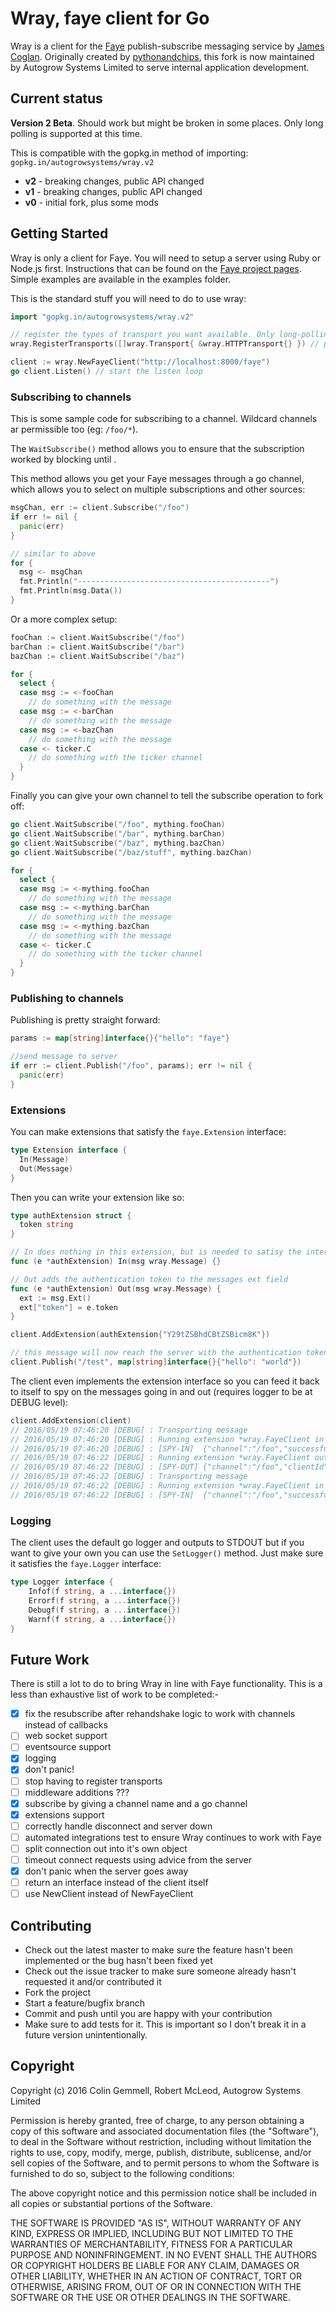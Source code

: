 # Wray, faye client for Go

Wray is a client for the [Faye](http://faye.jcoglan.com) publish-subscribe messaging service by [James Coglan](https://twitter.com/jcoglan).  Originally
created by [pythonandchips](https://github.com/pythonandchips), this fork is now maintained by Autogrow Systems Limited to serve internal application
development.

## Current status

**Version 2 Beta**.  Should work but might be broken in some places.  Only long polling is supported at this time.

This is compatible with the gopkg.in method of importing: `gopkg.in/autogrowsystems/wray.v2`

* **v2** - breaking changes, public API changed
* **v1** - breaking changes, public API changed
* **v0** - initial fork, plus some mods

## Getting Started

Wray is only a client for Faye. You will need to setup a server using Ruby or Node.js first. Instructions that can be found on the [Faye project pages](http://faye.jcoglan.com/).  Simple examples are available in the examples folder.

This is the standard stuff you will need to do to use wray:

```go
import "gopkg.in/autogrowsystems/wray.v2"

// register the types of transport you want available. Only long-polling is currently supported
wray.RegisterTransports([]wray.Transport{ &wray.HTTPTransport{} }) // probably best put this in your init() func

client := wray.NewFayeClient("http://localhost:8000/faye")
go client.Listen() // start the listen loop

```

### Subscribing to channels

This is some sample code for subscribing to a channel.  Wildcard channels ar permissible too (eg: `/foo/*`).

The `WaitSubscribe()` method allows you to ensure that the subscription worked by blocking until .

This method allows you get your Faye messages through a go channel, which allows you
to select on multiple subscriptions and other sources:

```go
msgChan, err := client.Subscribe("/foo")
if err != nil {
  panic(err)
}

// similar to above
for {
  msg <- msgChan
  fmt.Println("-------------------------------------------")
  fmt.Println(msg.Data())
}
```

Or a more complex setup:

```go
fooChan := client.WaitSubscribe("/foo")
barChan := client.WaitSubscribe("/bar")
bazChan := client.WaitSubscribe("/baz")

for {
  select {
  case msg := <-fooChan
    // do something with the message
  case msg := <-barChan
    // do something with the message
  case msg := <-bazChan
    // do something with the message
  case <- ticker.C
    // do something with the ticker channel
  }
}
```

Finally you can give your own channel to tell the subscribe operation to fork off:

```go
go client.WaitSubscribe("/foo", mything.fooChan)
go client.WaitSubscribe("/bar", mything.barChan)
go client.WaitSubscribe("/baz", mything.bazChan)
go client.WaitSubscribe("/baz/stuff", mything.bazChan)

for {
  select {
  case msg := <-mything.fooChan
    // do something with the message
  case msg := <-mything.barChan
    // do something with the message
  case msg := <-mything.bazChan
    // do something with the message
  case <- ticker.C
    // do something with the ticker channel
  }
}
```

### Publishing to channels

Publishing is pretty straight forward:

```go
params := map[string]interface{}{"hello": "faye"}

//send message to server
if err := client.Publish("/foo", params); err != nil {
  panic(err)
}
```

### Extensions

You can make extensions that satisfy the `faye.Extension` interface:

```go
type Extension interface {
  In(Message)
  Out(Message)
}
```

Then you can write your extension like so:

```go
type authExtension struct {
  token string
}

// In does nothing in this extension, but is needed to satisy the interface
func (e *authExtension) In(msg wray.Message) {}

// Out adds the authentication token to the messages ext field
func (e *authExtension) Out(msg wray.Message) {
  ext := msg.Ext()
  ext["token"] = e.token
}

client.AddExtension(authExtension{"Y29tZSBhdCBtZSBicm8K"})

// this message will now reach the server with the authentication token attached
client.Publish("/test", map[string]interface{}{"hello": "world"})
```

The client even implements the extension interface so you can feed it back to itself
to spy on the messages going in and out (requires logger to be at DEBUG level):

```go
client.AddExtension(client)
// 2016/05/19 07:46:20 [DEBUG] : Transporting message
// 2016/05/19 07:46:20 [DEBUG] : Running extension *wray.FayeClient in
// 2016/05/19 07:46:20 [DEBUG] : [SPY-IN]  {"channel":"/foo","successful":true,"advice":{}}
// 2016/05/19 07:46:22 [DEBUG] : Running extension *wray.FayeClient out
// 2016/05/19 07:46:22 [DEBUG] : [SPY-OUT] {"channel":"/foo","clientId":"dllmvy7z4j7l8hdafkknu0q1yasnv9d","data":{"hello":"from golang"},"advice":{}}
// 2016/05/19 07:46:22 [DEBUG] : Transporting message
// 2016/05/19 07:46:22 [DEBUG] : Running extension *wray.FayeClient in
// 2016/05/19 07:46:22 [DEBUG] : [SPY-IN]  {"channel":"/foo","successful":true,"advice":{}}
```

### Logging

The client uses the default go logger and outputs to STDOUT but if you want to give
your own you can use the `SetLogger()` method.  Just make sure it satisfies the
`faye.Logger` interface:

```go
type Logger interface {
	Infof(f string, a ...interface{})
	Errorf(f string, a ...interface{})
	Debugf(f string, a ...interface{})
	Warnf(f string, a ...interface{})
}
```

## Future Work

There is still a lot to do to bring Wray in line with Faye functionality. This is a less than exhaustive list of work to be completed:-

- [x] fix the resubscribe after rehandshake logic to work with channels instead of callbacks
- [ ] web socket support
- [ ] eventsource support
- [x] logging
- [x] don't panic!
- [ ] stop having to register transports
- [ ] middleware additions ???
- [x] subscribe by giving a channel name and a go channel
- [x] extensions support
- [ ] correctly handle disconnect and server down
- [ ] automated integrations test to ensure Wray continues to work with Faye
- [ ] split connection out into it's own object
- [ ] timeout connect requests using advice from the server
- [x] don't panic when the server goes away
- [ ] return an interface instead of the client itself
- [ ] use NewClient instead of NewFayeClient

## Contributing

* Check out the latest master to make sure the feature hasn't been implemented or the bug hasn't been fixed yet
* Check out the issue tracker to make sure someone already hasn't requested it and/or contributed it
* Fork the project
* Start a feature/bugfix branch
* Commit and push until you are happy with your contribution
* Make sure to add tests for it. This is important so I don't break it in a future version unintentionally.

## Copyright

Copyright (c) 2016 Colin Gemmell, Robert McLeod, Autogrow Systems Limited

Permission is hereby granted, free of charge, to any person obtaining
a copy of this software and associated documentation files (the
"Software"), to deal in the Software without restriction, including
without limitation the rights to use, copy, modify, merge, publish,
distribute, sublicense, and/or sell copies of the Software, and to
permit persons to whom the Software is furnished to do so, subject to
the following conditions:

The above copyright notice and this permission notice shall be
included in all copies or substantial portions of the Software.

THE SOFTWARE IS PROVIDED "AS IS", WITHOUT WARRANTY OF ANY KIND,
EXPRESS OR IMPLIED, INCLUDING BUT NOT LIMITED TO THE WARRANTIES OF
MERCHANTABILITY, FITNESS FOR A PARTICULAR PURPOSE AND
NONINFRINGEMENT. IN NO EVENT SHALL THE AUTHORS OR COPYRIGHT HOLDERS BE
LIABLE FOR ANY CLAIM, DAMAGES OR OTHER LIABILITY, WHETHER IN AN ACTION
OF CONTRACT, TORT OR OTHERWISE, ARISING FROM, OUT OF OR IN CONNECTION
WITH THE SOFTWARE OR THE USE OR OTHER DEALINGS IN THE SOFTWARE.

